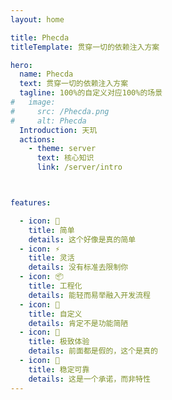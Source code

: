 ```yaml
---
layout: home

title: Phecda
titleTemplate: 贯穿一切的依赖注入方案

hero:
  name: Phecda
  text: 贯穿一切的依赖注入方案
  tagline: 100%的自定义对应100%的场景
#   image:
#     src: /Phecda.png
#     alt: Phecda
  Introduction: 天玑
  actions:
    - theme: server
      text: 核心知识
      link: /server/intro



features:

  - icon: 🤞
    title: 简单
    details: 这个好像是真的简单  
  - icon: ⚡️
    title: 灵活
    details: 没有标准去限制你
  - icon: 📦
    title: 工程化
    details: 能轻而易举融入开发流程
  - icon: 🔲
    title: 自定义
    details: 肯定不是功能简陋
  - icon: 🚀
    title: 极致体验
    details: 前面都是假的，这个是真的  
  - icon: 💪
    title: 稳定可靠
    details: 这是一个承诺，而非特性
---
```

